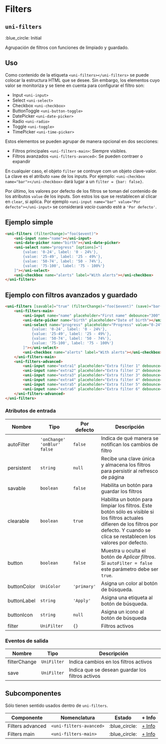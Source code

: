 Filters
===================
`uni-filters`
---
:blue_circle: Initial

Agrupación de filtros con funciones de limpiado y guardado.

## Uso

Como contenido de la etiqueta `<uni-filters></uni-filters>` se puede colocar la estructura HTML que se desee. Sin embargo, los elementos cuyo valor se monitoriza y se tiene en cuenta para configurar el filtro son:

- Input `<uni-input>`
- Select `<uni-select>`
- Checkbox `<uni-checkbox>`
- ButtonToggle `<uni-button-toggle>`
- DatePicker `<uni-date-picker>`
- Radio `<uni-radio>`
- Toggle `<uni-toggle>`
- TimePicker `<uni-time-picker>`

Estos elementos se pueden agrupar de manera opcional en dos secciones:

- Filtros principales `<uni-filters-main>`: Siempre visibles.
- Filtros avanzados `<uni-filters-avanced>`: Se pueden contraer o expandir

En cualquier caso, el objeto `filter` se contruye com un objeto clave-valor. La clave es el atributo `name` de los inputs. Por ejemplo: `<uni-checkbox name="bar"></uni-checkbox>` dará lugar a un `filter = {bar: false}`.

Por último, los valores por defecto de los filtros se toman del contenido de los atributos `value` de los inputs. Son estos los que se restablecen al clicar en `clear`, si aplica. Por ejemplo `<uni-input name="bar" value="Por defecto"></uni-input>` se considerará *vacío* cuando esté a `'Por defecto'`.

## Ejemplo simple

```html
<uni-filters (filterChange)="foo($event)">
    <uni-input name="name"></uni-input>
    <uni-date-picker name="birth"></uni-date-picker>
    <uni-select name="progress" [options]="[
        {value: '0-24', label: '0 - 24%'},
        {value: '25-49', label: '25 - 49%'},
        {value: '50-74', label: '50 - 74%'},
        {value: '75-100', label: '75 - 100%'}
    ]"></uni-select>
    <uni-checkbox name="alerts" label="With alerts"></uni-checkbox>
</uni-filters>
```

## Ejemplo con filtros avanzados y guardado

```html
<uni-filters [savable]="true" (filterChange)="foo($event)" (save)="bar($event)">
    <uni-filters-main>
        <uni-input name="name" placeholder="First name" debounce="300" value="Default value"></uni-input>
        <uni-date-picker name="birth" placeholder="Date of birth"></uni-date-picker>
        <uni-select name="progress" placeholder="Progress" value="0-24" [options]="[
            {value: '0-24', label: '0 - 24%'},
            {value: '25-49', label: '25 - 49%'},
            {value: '50-74', label: '50 - 74%'},
            {value: '75-100', label: '75 - 100%'}
        ]"></uni-select>
        <uni-checkbox name="alerts" label="With alerts"></uni-checkbox>
    </uni-filters-main>
    <uni-filters-advanced>
        <uni-input name="extra1" placeholder="Extra filter 1" debounce="300" value="Default extra value"></uni-input>
        <uni-input name="extra2" placeholder="Extra filter 2" debounce="300"></uni-input>
        <uni-input name="extra3" placeholder="Extra filter 3" debounce="300"></uni-input>
        <uni-input name="extra4" placeholder="Extra filter 4" debounce="300"></uni-input>
        <uni-input name="extra5" placeholder="Extra filter 5" debounce="300"></uni-input>
        <uni-input name="extra6" placeholder="Extra filter 6" debounce="300"></uni-input>
    </uni-filters-advanced>
</uni-filters>
```

### Atributos de entrada

| Nombre        | Tipo                            | Por defecto | Descripción 
| ------------- | ------------------------------- | ----------- | -----------
| autoFilter    | `'onChange'` `'onBlur'` `false` | `false`     | Indica de qué manera se notifican los cambios de filtro
| persistent    | `string`                        | `null`      | Recibe una clave única y almacena los filtros para persistir al refresco de página
| savable       | `boolean`                       | `false`     | Habilita un botón para guardar los filtros
| clearable     | `boolean`                       | `true`      | Habilita un botón para limpiar los filtros. Este botón sólo es visible si los filtros actuales difieren de los filtros por defecto. Y cuando se clica se restablecen los valores por defecto.
| button        | `boolean`                       | `false`     | Muestra u oculta el botón de *Aplicar filtros*. Si `autoFilter = false` este parámetro debe ser `true`.
| buttonColor   | `UniColor`                      | `'primary'` | Asigna un color al botón de búsqueda.
| buttonLabel   | `string`                        | `'Apply'`   | Asigna una etiqueta al botón de búsqueda.
| buttonIcon    | `string`                        | `null`      | Asigna un icono al botón de búsqueda
| filter        | `UniFilter`                     | `{}`        | Filtros activos

### Eventos de salida

| Nombre       | Tipo        | Descripción
| ------------ | ----------- | -----------
| filterChange | `UniFilter` | Indica cambios en los filtros activos
| save         | `UniFilter` | Indica que se desean guardar los filtros activos 

## Subcomponentes

Sólo tienen sentido usados dentro de `uni-filters`.

| Componente          | Nomenclatura            | Estado         | + Info 
| ------------------- | ----------------------- | -------------- | -------
| Filters advanced    | `<uni-filters-avanced>` | :blue_circle:  | [+ Info](filters-advanced/README)
| Filters main        | `<uni-filters-main>`    | :blue_circle:  | [+ Info](filters-main/README)
